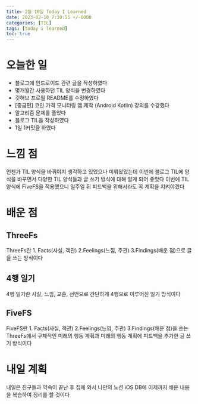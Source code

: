 ```yaml
---
title: 2월 10일 Today I Learned
date: 2023-02-10 7:30:55 +/-0000
categories: [TIL]
tags: [today i learned]
toc: true
---
```


# 오늘한 일

* 블로그에 안드로이드 관련 글을 작성하였다
* 몇개월간 사용하던 TIL 양식을 변경하였다
* 깃허브 프로필 README를 수정하였다
* [중급편] 코인 가격 모니터링 앱 제작 (Android Kotlin) 강의를 수강했다
* 알고리즘 문제를 풀었다
* 블로그 TIL을 작성하였다
* 1일 1커밋을 하였다

# 느낌 점

언젠가 TIL 양식을 바꿔야지 생각하고 있었으나 미뤄왔었는데 이번에 블로그 TIL에 양식을 바꾸면서 다양한 TIL 양식들과 글 쓰기 방식에 대해 알게 되어 좋았다 이번에 TIL 양식에 FiveFS을 적용했으니 일주일 뒤 피드백을 위해서라도 꼭 계획을 지켜야겠다

# 배운 점

## ThreeFs

ThreeFs란 1. Facts(사실, 객관) 2.Feelings(느낌, 주관) 3.Findings(배운 점)으로 글을 쓰는 방식이다

## 4행 일기

4행 일기란 사실, 느낌, 교훈, 선언으로 간단하게 4행으로 이루어진 일기 방식이다

## FiveFS

FiveFS란 1. Facts(사실, 객관) 2.Feelings(느낌, 주관) 3.Findings(배운 점)을 쓰는 ThreeFs에서 구체적인 미래의 행동 계획과 미래의 행동 계획에 피드백을 추가한 글 쓰기 방식이다


# 내일 계획

내일은 친구들과 약속이 끝난 후 집에 와서 나만의 노션 iOS DB에 이제까지 배운 내용을 복습하여 정리를 할 것이다

